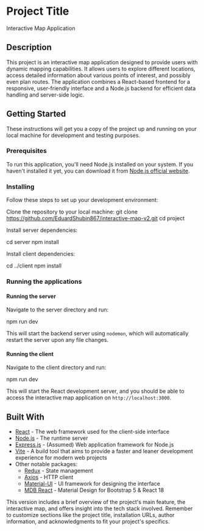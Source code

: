 # Project Title

Interactive Map Application

## Description

This project is an interactive map application designed to provide users with dynamic mapping capabilities. It allows users to explore different locations, access detailed information about various points of interest, and possibly even plan routes. The application combines a React-based frontend for a responsive, user-friendly interface and a Node.js backend for efficient data handling and server-side logic.

## Getting Started

These instructions will get you a copy of the project up and running on your local machine for development and testing purposes. 

### Prerequisites

To run this application, you'll need Node.js installed on your system. If you haven't installed it yet, you can download it from [Node.js official website](https://nodejs.org/).

### Installing

Follow these steps to set up your development environment:

Clone the repository to your local machine:
git clone https://github.com/EduardShubin867/interactive-map-v2.git cd project


Install server dependencies:

cd server npm install


Install client dependencies:

cd ../client npm install


### Running the applications

#### Running the server

Navigate to the server directory and run:

npm run dev


This will start the backend server using `nodemon`, which will automatically restart the server upon any file changes.

#### Running the client

Navigate to the client directory and run:

npm run dev


This will start the React development server, and you should be able to access the interactive map application on `http://localhost:3000`.

## Built With

- [React](https://reactjs.org/) - The web framework used for the client-side interface
- [Node.js](https://nodejs.org/) - The runtime server
- [Express.js](https://expressjs.com/) - (Assumed) Web application framework for Node.js
- [Vite](https://vitejs.dev/) - A build tool that aims to provide a faster and leaner development experience for modern web projects
- Other notable packages:
  - [Redux](https://redux.js.org/) - State management
  - [Axios](https://github.com/axios/axios) - HTTP client
  - [Material-UI](https://mui.com/) - UI framework for designing the interface
  - [MDB React](https://mdbootstrap.com/docs/react/) - Material Design for Bootstrap 5 & React 18


This version includes a brief overview of the project's main feature, the interactive map, and offers insight into the tech stack involved. Remember to customize sections like the project title, installation URLs, author information, and acknowledgments to fit your project's specifics.
